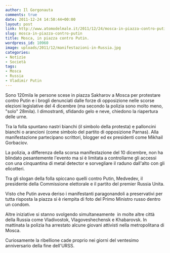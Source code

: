 ```yaml
---
author: Il Gorgonauta
comments: true
date: 2011-12-24 14:50:44+00:00
layout: post
link: http://www.atomodelmale.it/2011/12/24/mosca-in-piazza-contro-putin/
slug: mosca-in-piazza-contro-putin
title: Mosca, in piazza contro Putin.
wordpress_id: 10960
image: uploads/2011/12/manifestazioni-in-Russia.jpg
categories:
- Notizie
- Società
tags:
- Mosca
- Russia
- Vladimir Putin
---
```



Sono 120mila le persone scese in piazza Sakharov a Mosca per protestare contro Putin e i brogli denunciati dalle forze di opposizione nelle scorse elezioni legislative del 4 dicembre (ma secondo la polizia sono molto meno, "solo" 28mila). I dimostranti, sfidando gelo e neve, chiedono la riapertura delle urne.

Tra la folla spuntano nastri bianchi (il simbolo della protesta) e palloncini bianchi o arancioni (come simbolo del partito di opposizione Parnas). Alla manifestazione partecipano scrittori, blogger ed ex presidenti come Mikhail Gorbaciov.

La polizia, a differenza della scorsa manifestazione del 10 dicembre, non ha blindato pesantemente l'evento ma si è limitata a controllarne gli accessi con una cinquantina di metal detector e sorvegliare il raduno dall'alto con gli elicotteri.

Tra gli slogan della folla spiccano quelli contro Putin, Medvedev, il presidente della Commissione elettorale e il partito del premier Russia Unita.

Visto che Putin aveva deriso i manifestanti paragonandoli a preservativi per tutta risposta la piazza si è riempita di foto del Primo Ministro russo dentro un condom.

Altre iniziative si stanno svolgendo simultaneamente  in molte altre città della Russia come Vladivostok, Vlagoveshechensk e Khabarovsk. In mattinata la polizia ha arrestato alcune giovani attivisti nella metropolitana di Mosca.

Curiosamente la ribellione cade proprio nei giorni del ventesimo anniversario della fine dell'URSS.
